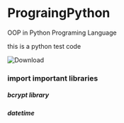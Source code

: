 # PrograingPython
OOP in Python Programing Language

this is a python test code

![Download](https://github.com/user-attachments/assets/eea8977b-eaf7-46a9-a92a-dcfb38995ceb)

### import important libraries
##### bcrypt library 
##### datetime

